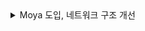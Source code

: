 <details>
<summary>Moya 도입, 네트워크 구조 개선</summary>
 
 <br>
 
### [Moya 도입] 전
 
 > Endpoint, APIService에 모든 네트워크 통신에 대한 메서드를 다 구현
 
  <br>
 
 <details>
<summary>Endpoint - URL</summary>
 
 <br>

  ```swift
enum Endpoint {
    case user
    case user_withdraw
    case user_update_fcm_token
    case user_update_mypage
  
    case queue
    case queue_onqueue
    ...
}

extension Endpoint {
    var url: URL {
        switch self {
        case .user: return .makeEndpoint("user")
        case .user_withdraw: return .makeEndpoint("user/withdraw")
        case .user_update_fcm_token: return .makeEndpoint("user/update_fcm_token")
        case .user_update_mypage: return .makeEndpoint("user/update/mypage")
  
        case .queue: return .makeEndpoint("queue")
        case .queue_onqueue: return .makeEndpoint("queue/onqueue")
        ...
        }
    }
}

extension URL {
    static let baseURL = "http://test.monocoding.com:35484/"

    static func makeEndpoint(_ endpoint: String) -> URL {
        URL(string: baseURL + endpoint)!
    }
}
```
<br>
  
 </div>
</details>

<br>


 <details>
<summary>APIService - HTTPHeaders, Parameters, Request</summary>

<br>

 ```swift
import Alamofire

...

static func signUpUserInfo(idToken: String, completion: @escaping (Error?, Int?) -> Void) {
        
    let headers: HTTPHeaders = [
        "idtoken": idToken,
        "Content-Type": "application/x-www-form-urlencoded"
    ]
        
    let FCMtoken = UserDefaults.standard.string(forKey: "FCMToken") ?? ""
    let phoneNumber = UserDefaults.standard.string(forKey: "phoneNumber") ?? ""
    let nick = UserDefaults.standard.string(forKey: "nickName") ?? ""
    let birth = UserDefaults.standard.string(forKey: "birth") ?? ""
    let email = UserDefaults.standard.string(forKey: "email") ?? ""
    let gender = UserDefaults.standard.integer(forKey: "gender")
        
    let parameters : Parameters = [
        "phoneNumber": phoneNumber,
        "FCMtoken": FCMtoken,
        "nick": nick,
        "birth": birth,
        "email": email,
        "gender": gender
    ]
        
    AF.request(Endpoint.user.url.absoluteString, method: .post, parameters: parameters, headers: headers).responseString { response in
            
        let statusCode = response.response?.statusCode
            
        switch response.result {
        case .success(let value):
            print("[signUpUserInfo] response success", value)
            completion(nil, statusCode)
                
        case .failure(let error):
            print("[signUpUserInfo] response error", error)
            completion(error, statusCode)
        }
    }
}
 
...
 
```
 
<br>
  
 </div>
</details>
 
<br>
<br>

 
### [Moya 도입] 후
 
 > API에도 목적이 존재하는 만큼 자체적인 기준을 세워서 역할/책임을 조금 더 분리 필요.
 > 
 > 이후에 서버와 커뮤니케이션을 할 때, 용이하거나 변경 지점이 생기시더라도 금방 유지보수가 가능
 
 <br>


Target (baseURL, path, method, task, headers)

[UserTarget](https://github.com/camosss/SeSAC_SPL/blob/main/SeSAC_SPL/Network/User/APIs/UserTarget.swift)
[QueueTarget](https://github.com/camosss/SeSAC_SPL/blob/main/SeSAC_SPL/Network/Queue/APIs/QueueTarget.swift)

 <br>

API (request)

[UserAPI](https://github.com/camosss/SeSAC_SPL/blob/main/SeSAC_SPL/Network/User/APIs/UserAPI.swift)
[QueueAPI](https://github.com/camosss/SeSAC_SPL/blob/main/SeSAC_SPL/Network/Queue/APIs/QueueAPI.swift)

<br>

Models (Request body)

[User_Models](https://github.com/camosss/SeSAC_SPL/tree/main/SeSAC_SPL/Network/User/APIs/Models)
[Queue_Models](https://github.com/camosss/SeSAC_SPL/tree/main/SeSAC_SPL/Network/Queue/APIs/Models)


<br>



 </div>
</details>
